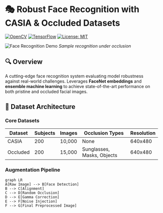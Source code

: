 # 🎭 Robust Face Recognition with CASIA & Occluded Datasets

[![OpenCV](https://img.shields.io/badge/OpenCV-5.0%2B-green)](https://opencv.org/)
[![TensorFlow](https://img.shields.io/badge/TensorFlow-2.18%2B-orange)](https://www.tensorflow.org/)
[![License: MIT](https://img.shields.io/badge/License-MIT-blue.svg)](https://opensource.org/licenses/MIT)

![Face Recognition Demo](demo.gif) *Sample recognition under occlusion*

## 🔍 Overview
A cutting-edge face recognition system evaluating model robustness against real-world challenges. Leverages **FaceNet embeddings** and **ensemble machine learning** to achieve state-of-the-art performance on both pristine and occluded facial images.

## 📂 Dataset Architecture
### **Core Datasets**
| Dataset      | Subjects | Images | Occlusion Types              | Resolution |
|--------------|----------|--------|-------------------------------|------------|
| CASIA        | 200      | 10,000 | None                         | 640x480    |
| Occluded     | 200      | 15,000 | Sunglasses, Masks, Objects   | 640x480    |

### **Augmentation Pipeline**
```mermaid
graph LR
A[Raw Image] --> B[Face Detection]
B --> C[Alignment]
C --> D[Random Occlusion]
D --> E[Gamma Correction]
E --> F[Noise Injection]
F --> G[Final Preprocessed Image]
